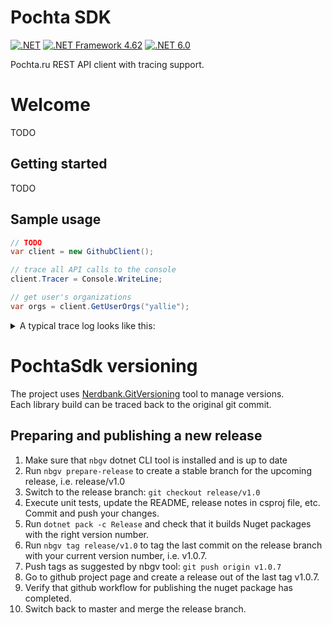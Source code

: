 # Pochta SDK

[![.NET](https://github.com/restub/PochtaSdk/actions/workflows/dotnet.yml/badge.svg)](https://github.com/restub/PochtaSdk/actions/workflows/dotnet.yml)
[![.NET Framework 4.62](https://img.shields.io/badge/.net-v4.62-yellow)](https://dotnet.microsoft.com/en-us/download/dotnet-framework/net462)
[![.NET 6.0](https://img.shields.io/badge/.net-v6.0-orange)](https://dotnet.microsoft.com/en-us/download/dotnet/6.0)

Pochta.ru REST API client with tracing support.

# Welcome

TODO

## Getting started

TODO

## Sample usage

```c#
// TODO
var client = new GithubClient();

// trace all API calls to the console
client.Tracer = Console.WriteLine;

// get user's organizations
var orgs = client.GetUserOrgs("yallie");
```

<details>
  <summary>A typical trace log looks like this:</summary>
    
```c
// GetAuthToken
-> POST https://api.edu.cdek.ru/v2/oauth/token?parameters
headers: {
  X-ApiClientName = restub v0.1.6.37278
  X-ApiMethodName = GetAuthToken
  Accept = application/json, text/json, text/x-json, text/javascript, application/xml, text/xml
  Content-type = application/json
}
body: null

<- OK 200 (OK) https://api.edu.cdek.ru/v2/oauth/token?parameters
timings: {
  started: 2022-09-23 19:51:16
  elapsed: 0:00:00.719
}
headers: {
  Transfer-Encoding = chunked
  Connection = keep-alive
  Keep-Alive = timeout=15
  Vary = Accept-Encoding
  Pragma = no-cache
  X-Content-Type-Options = nosniff
  X-XSS-Protection = 1; mode=block
  X-Frame-Options = DENY
  Content-Encoding = 
  Cache-Control = no-store
  Content-Type = application/json;charset=utf-8
  Date = Fri, 23 Sep 2022 16:51:18 GMT
  Server = QRATOR
}
body: {
  "access_token": "eyJhbGciOiJSUzI1Ni....eq62ZCji34UPjozvWCUXv16ZvTA",
  "token_type": "bearer",
  "expires_in": 3599,
  "scope": "order:all payment:all",
  "jti": "be19866f-0d95-4287-b1ff-cad84e113c3c"
}

// GetRegions
-> GET https://api.edu.cdek.ru/v2/location/regions?size=3&page=2
headers: {
  X-ApiClientName = restub v0.1.6.37278
  X-ApiMethodName = GetRegions
  Authorization = Bearer eyJhbGciOiJSUzI1Ni....eq62ZCji34UPjozvWCUXv16ZvTA
  Accept = application/json, text/json, text/x-json, text/javascript, application/xml, text/xml
}

<- OK 200 (OK) https://api.edu.cdek.ru/v2/location/regions?size=3&page=2
timings: {
  started: 2022-09-23 19:55:56
  elapsed: 0:00:00.859
}
headers: {
  Transfer-Encoding = chunked
  Connection = keep-alive
  Keep-Alive = timeout=15
  Vary = Accept-Encoding
  X-Content-Type-Options = nosniff
  X-XSS-Protection = 1; mode=block
  Pragma = no-cache
  X-Frame-Options = DENY
  Content-Encoding = 
  Cache-Control = no-cache, no-store, max-age=0, must-revalidate
  Content-Type = application/json
  Date = Fri, 23 Sep 2022 16:55:58 GMT
  Expires = 0
  Server = QRATOR
}
body: [
  {
    "country_code": "FR",
    "country": "Франция",
    "region": "Марна",
    "region_code": 590
  },
  {
    "country_code": "JP",
    "country": "Япония",
    "region": "Фукусима",
    "region_code": 855
  },
  {
    "country_code": "FR",
    "country": "Франция",
    "region": "Ло и Гаронна",
    "region_code": 560
  }
]

// GetRegions
-> GET https://api.edu.cdek.ru/v2/location/regions?page=3
headers: {
  X-ApiClientName = restub v0.1.6.37278
  X-ApiMethodName = GetRegions
  Authorization = Bearer eyJhbGciOiJSUzI1Ni....eq62ZCji34UPjozvWCUXv16ZvTA
  Accept = application/json, text/json, text/x-json, text/javascript, application/xml, text/xml
}

<- ERROR 400 (BadRequest) https://api.edu.cdek.ru/v2/location/regions?page=3
timings: {
  started: 2022-09-23 19:51:17
  elapsed: 0:00:00.078
}
headers: {
  Transfer-Encoding = chunked
  Connection = keep-alive
  Keep-Alive = timeout=15
  X-Content-Type-Options = nosniff
  X-XSS-Protection = 1; mode=block
  Pragma = no-cache
  X-Frame-Options = DENY
  Cache-Control = no-cache, no-store, max-age=0, must-revalidate
  Content-Type = application/json
  Date = Fri, 23 Sep 2022 16:51:19 GMT
  Expires = 0
  Server = QRATOR
}
body: {
  "errors": [
    {
      "code": "v2_field_is_empty",
      "message": "[size] is empty"
    }
  ]
}
```
</details>

# PochtaSdk versioning

The project uses [Nerdbank.GitVersioning](https://github.com/dotnet/Nerdbank.GitVersioning) tool to manage versions.  
Each library build can be traced back to the original git commit.

## Preparing and publishing a new release

1. Make sure that `nbgv` dotnet CLI tool is installed and is up to date
2. Run `nbgv prepare-release` to create a stable branch for the upcoming release, i.e. release/v1.0
3. Switch to the release branch: `git checkout release/v1.0`
4. Execute unit tests, update the README, release notes in csproj file, etc. Commit and push your changes.
5. Run `dotnet pack -c Release` and check that it builds Nuget packages with the right version number.
6. Run `nbgv tag release/v1.0` to tag the last commit on the release branch with your current version number, i.e. v1.0.7.
7. Push tags as suggested by nbgv tool: `git push origin v1.0.7`
8. Go to github project page and create a release out of the last tag v1.0.7.
9. Verify that github workflow for publishing the nuget package has completed.
10. Switch back to master and merge the release branch.
